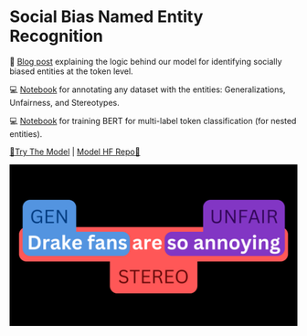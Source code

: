 # Social Bias Named Entity Recognition

📝 [Blog post](https://huggingface.co/blog/maximuspowers/bias-entity-recognition) explaining the logic behind our model for identifying socially biased entities at the token level.

💻 [Notebook](ner_annotation_pipeline.ipynb) for annotating any dataset with the entities: Generalizations, Unfairness, and Stereotypes.

💻 [Notebook](ner_bert_training.ipynb) for training BERT for multi-label token classification (for nested entities).

[🚀Try The Model](https://huggingface.co/spaces/maximuspowers/bias-detection-ner) | [Model HF Repo🤗](https://huggingface.co/maximuspowers/bias-detection-ner)

![Biased entities example](drake-fans-are-so-annoying.png)
